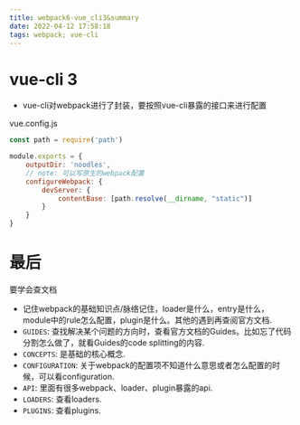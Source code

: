 ```yaml
---
title: webpack6-vue_cli3&summary
date: 2022-04-12 17:58:18
tags: webpack; vue-cli
---
```

# vue-cli 3
* vue-cli对webpack进行了封装，要按照vue-cli暴露的接口来进行配置
<!-- more -->
vue.config.js
``` javascript
const path = require('path')

module.exports = {
    outputDir: 'noodles',
    // note: 可以写原生的webpack配置
    configureWebpack: {
        devServer: {
            contentBase: [path.resolve(__dirname, "static")]
        }
    }
}
```

# 最后
要学会查文档
* 记住webpack的基础知识点/脉络记住，loader是什么，entry是什么，module中的rule怎么配置，plugin是什么。其他的遇到再查阅官方文档.
* `GUIDES`: 查找解决某个问题的方向时，查看官方文档的Guides。比如忘了代码分割怎么做了，就看Guides的code splitting的内容.
* `CONCEPTS`: 是基础的核心概念.
* `CONFIGURATION`: 关于webpack的配置项不知道什么意思或者怎么配置的时候，可以看configuration.
* `API`: 里面有很多webpack、loader、plugin暴露的api.
* `LOADERS`: 查看loaders.
* `PLUGINS`: 查看plugins.
